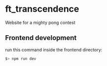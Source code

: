 # ft_transcendence

Website for a mighty pong contest

## Frontend development

run this command inside the frontend directory:

```bash
$> npm run dev
```
